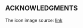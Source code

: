 ACKNOWLEDGMENTS
---------------

The icon image source:
[link](https://commons.wikimedia.org/wiki/File:Simpleicons_Places_boat-black-silhouette.svg)
